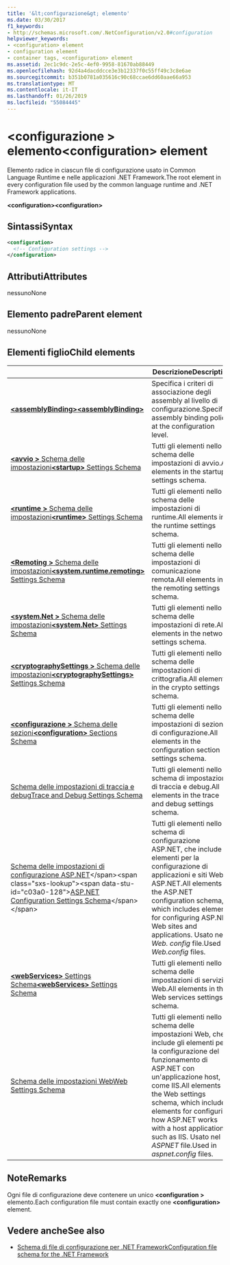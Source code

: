```yaml
---
title: '&lt;configurazione&gt; elemento'
ms.date: 03/30/2017
f1_keywords:
- http://schemas.microsoft.com/.NetConfiguration/v2.0#configuration
helpviewer_keywords:
- <configuration> element
- configuration element
- container tags, <configuration> element
ms.assetid: 2ec1c9dc-2e5c-4ef0-9958-81670ab88449
ms.openlocfilehash: 92d4a4dacddcce3e3b12337f0c55ff49c3c8e6ae
ms.sourcegitcommit: b351b0781a035616c90c68ccae6dd60aae66a953
ms.translationtype: MT
ms.contentlocale: it-IT
ms.lasthandoff: 01/26/2019
ms.locfileid: "55084445"
---
```

# <a name="configuration-element"></a><span data-ttu-id="c03a0-102">\<configurazione > elemento</span><span class="sxs-lookup"><span data-stu-id="c03a0-102">\<configuration> element</span></span>

<span data-ttu-id="c03a0-103">Elemento radice in ciascun file di configurazione usato in Common Language Runtime e nelle applicazioni .NET Framework.</span><span class="sxs-lookup"><span data-stu-id="c03a0-103">The root element in every configuration file used by the common language runtime and .NET Framework applications.</span></span>

<span data-ttu-id="c03a0-104">**\<configuration>**</span><span class="sxs-lookup"><span data-stu-id="c03a0-104">**\<configuration>**</span></span>

## <a name="syntax"></a><span data-ttu-id="c03a0-105">Sintassi</span><span class="sxs-lookup"><span data-stu-id="c03a0-105">Syntax</span></span>

```xml
<configuration>
  <!-- Configuration settings -->
</configuration>
```

## <a name="attributes"></a><span data-ttu-id="c03a0-106">Attributi</span><span class="sxs-lookup"><span data-stu-id="c03a0-106">Attributes</span></span>

<span data-ttu-id="c03a0-107">nessuno</span><span class="sxs-lookup"><span data-stu-id="c03a0-107">None</span></span>

## <a name="parent-element"></a><span data-ttu-id="c03a0-108">Elemento padre</span><span class="sxs-lookup"><span data-stu-id="c03a0-108">Parent element</span></span>

<span data-ttu-id="c03a0-109">nessuno</span><span class="sxs-lookup"><span data-stu-id="c03a0-109">None</span></span>

## <a name="child-elements"></a><span data-ttu-id="c03a0-110">Elementi figlio</span><span class="sxs-lookup"><span data-stu-id="c03a0-110">Child elements</span></span>

|     | <span data-ttu-id="c03a0-111">Descrizione</span><span class="sxs-lookup"><span data-stu-id="c03a0-111">Description</span></span> |
| --- | ----------- |
| [<span data-ttu-id="c03a0-112">**\<assemblyBinding>**</span><span class="sxs-lookup"><span data-stu-id="c03a0-112">**\<assemblyBinding>**</span></span>](~/docs/framework/configure-apps/file-schema/assemblybinding-element-for-configuration.md) | <span data-ttu-id="c03a0-113">Specifica i criteri di associazione degli assembly al livello di configurazione.</span><span class="sxs-lookup"><span data-stu-id="c03a0-113">Specifies assembly binding policy at the configuration level.</span></span>|
| [<span data-ttu-id="c03a0-114">**\<avvio >** Schema delle impostazioni</span><span class="sxs-lookup"><span data-stu-id="c03a0-114">**\<startup>** Settings Schema</span></span>](~/docs/framework/configure-apps/file-schema/startup/index.md) | <span data-ttu-id="c03a0-115">Tutti gli elementi nello schema delle impostazioni di avvio.</span><span class="sxs-lookup"><span data-stu-id="c03a0-115">All elements in the startup settings schema.</span></span> |
| [<span data-ttu-id="c03a0-116">**\<runtime >** Schema delle impostazioni</span><span class="sxs-lookup"><span data-stu-id="c03a0-116">**\<runtime>** Settings Schema</span></span>](~/docs/framework/configure-apps/file-schema/runtime/index.md) | <span data-ttu-id="c03a0-117">Tutti gli elementi nello schema delle impostazioni di runtime.</span><span class="sxs-lookup"><span data-stu-id="c03a0-117">All elements in the runtime settings schema.</span></span> |
| [<span data-ttu-id="c03a0-118">**\<Remoting >** Schema delle impostazioni</span><span class="sxs-lookup"><span data-stu-id="c03a0-118">**\<system.runtime.remoting>** Settings Schema</span></span>](https://msdn.microsoft.com/dc2d1e62-9af7-4ca1-99fd-98b93bb4db9e) | <span data-ttu-id="c03a0-119">Tutti gli elementi nello schema delle impostazioni di comunicazione remota.</span><span class="sxs-lookup"><span data-stu-id="c03a0-119">All elements in the remoting settings schema.</span></span> |
| [<span data-ttu-id="c03a0-120">**\<system.Net >** Schema delle impostazioni</span><span class="sxs-lookup"><span data-stu-id="c03a0-120">**\<system.Net>** Settings Schema</span></span>](~/docs/framework/configure-apps/file-schema/network/index.md) | <span data-ttu-id="c03a0-121">Tutti gli elementi nello schema delle impostazioni di rete.</span><span class="sxs-lookup"><span data-stu-id="c03a0-121">All elements in the network settings schema.</span></span> |
| [<span data-ttu-id="c03a0-122">**\<cryptographySettings >** Schema delle impostazioni</span><span class="sxs-lookup"><span data-stu-id="c03a0-122">**\<cryptographySettings>** Settings Schema</span></span>](~/docs/framework/configure-apps/file-schema/cryptography/index.md) | <span data-ttu-id="c03a0-123">Tutti gli elementi nello schema delle impostazioni di crittografia.</span><span class="sxs-lookup"><span data-stu-id="c03a0-123">All elements in the crypto settings schema.</span></span> |
| [<span data-ttu-id="c03a0-124">**\<configurazione >** Schema delle sezioni</span><span class="sxs-lookup"><span data-stu-id="c03a0-124">**\<configuration>** Sections Schema</span></span>](~/docs/framework/configure-apps/file-schema/configuration-sections-schema.md) | <span data-ttu-id="c03a0-125">Tutti gli elementi nello schema delle impostazioni di sezione di configurazione.</span><span class="sxs-lookup"><span data-stu-id="c03a0-125">All elements in the configuration section settings schema.</span></span> |
| [<span data-ttu-id="c03a0-126">Schema delle impostazioni di traccia e debug</span><span class="sxs-lookup"><span data-stu-id="c03a0-126">Trace and Debug Settings Schema</span></span>](~/docs/framework/configure-apps/file-schema/trace-debug/index.md) | <span data-ttu-id="c03a0-127">Tutti gli elementi nello schema di impostazioni di traccia e debug.</span><span class="sxs-lookup"><span data-stu-id="c03a0-127">All elements in the trace and debug settings schema.</span></span> |
| <span data-ttu-id="c03a0-128">[Schema delle impostazioni di configurazione ASP.NET](https://msdn.microsoft.com/library/b5ysx397(v=vs.100).aspx)</span><span class="sxs-lookup"><span data-stu-id="c03a0-128">[ASP.NET Configuration Settings Schema](https://msdn.microsoft.com/library/b5ysx397(v=vs.100).aspx)</span></span> | <span data-ttu-id="c03a0-129">Tutti gli elementi nello schema di configurazione ASP.NET, che include gli elementi per la configurazione di applicazioni e siti Web ASP.NET.</span><span class="sxs-lookup"><span data-stu-id="c03a0-129">All elements in the ASP.NET configuration schema, which includes elements for configuring ASP.NET Web sites and applications.</span></span> <span data-ttu-id="c03a0-130">Usato nel *Web. config* file.</span><span class="sxs-lookup"><span data-stu-id="c03a0-130">Used in *Web.config* files.</span></span> |
| [<span data-ttu-id="c03a0-131">**\<webServices>** Settings Schema</span><span class="sxs-lookup"><span data-stu-id="c03a0-131">**\<webServices>** Settings Schema</span></span>](https://msdn.microsoft.com/f84d6d55-1add-4eb7-ae46-33df5833ea2e) | <span data-ttu-id="c03a0-132">Tutti gli elementi nello schema delle impostazioni di servizi Web.</span><span class="sxs-lookup"><span data-stu-id="c03a0-132">All elements in the Web services settings schema.</span></span> |
| [<span data-ttu-id="c03a0-133">Schema delle impostazioni Web</span><span class="sxs-lookup"><span data-stu-id="c03a0-133">Web Settings Schema</span></span>](~/docs/framework/configure-apps/file-schema/web/index.md) | <span data-ttu-id="c03a0-134">Tutti gli elementi nello schema delle impostazioni Web, che include gli elementi per la configurazione del funzionamento di ASP.NET con un'applicazione host, come IIS.</span><span class="sxs-lookup"><span data-stu-id="c03a0-134">All elements in the Web settings schema, which includes elements for configuring how ASP.NET works with a host application such as IIS.</span></span> <span data-ttu-id="c03a0-135">Usato nel *ASPNET* file.</span><span class="sxs-lookup"><span data-stu-id="c03a0-135">Used in *aspnet.config* files.</span></span> |

## <a name="remarks"></a><span data-ttu-id="c03a0-136">Note</span><span class="sxs-lookup"><span data-stu-id="c03a0-136">Remarks</span></span>

<span data-ttu-id="c03a0-137">Ogni file di configurazione deve contenere un unico  **\<configuration >** elemento.</span><span class="sxs-lookup"><span data-stu-id="c03a0-137">Each configuration file must contain exactly one **\<configuration>** element.</span></span>

## <a name="see-also"></a><span data-ttu-id="c03a0-138">Vedere anche</span><span class="sxs-lookup"><span data-stu-id="c03a0-138">See also</span></span>

- [<span data-ttu-id="c03a0-139">Schema di file di configurazione per .NET Framework</span><span class="sxs-lookup"><span data-stu-id="c03a0-139">Configuration file schema for the .NET Framework</span></span>](~/docs/framework/configure-apps/file-schema/index.md)
